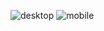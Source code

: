 ![desktop](https://user-images.githubusercontent.com/83678281/155765603-582346b5-ad85-4255-8b09-75423a800ecd.png)
![mobile](https://user-images.githubusercontent.com/83678281/155765595-599deb30-a0c4-458b-9004-54a7fd27b07f.png)


